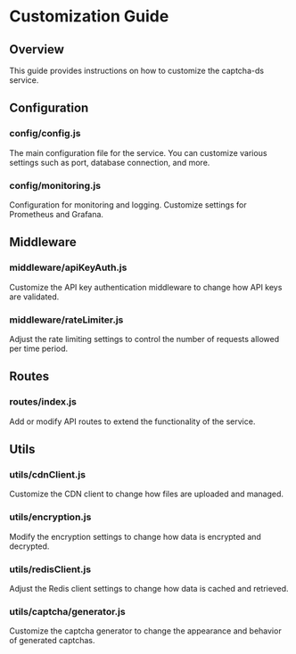 # Customization Guide

## Overview
This guide provides instructions on how to customize the captcha-ds service.

## Configuration

### config/config.js
The main configuration file for the service. You can customize various settings such as port, database connection, and more.

### config/monitoring.js
Configuration for monitoring and logging. Customize settings for Prometheus and Grafana.

## Middleware

### middleware/apiKeyAuth.js
Customize the API key authentication middleware to change how API keys are validated.

### middleware/rateLimiter.js
Adjust the rate limiting settings to control the number of requests allowed per time period.

## Routes

### routes/index.js
Add or modify API routes to extend the functionality of the service.

## Utils

### utils/cdnClient.js
Customize the CDN client to change how files are uploaded and managed.

### utils/encryption.js
Modify the encryption settings to change how data is encrypted and decrypted.

### utils/redisClient.js
Adjust the Redis client settings to change how data is cached and retrieved.

### utils/captcha/generator.js
Customize the captcha generator to change the appearance and behavior of generated captchas.
